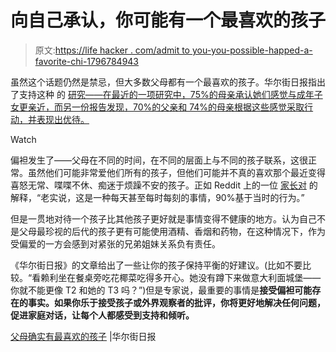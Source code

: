 # 向自己承认，你可能有一个最喜欢的孩子

> 原文:[https://life hacker . com/admit to you-you-possible-happed-a-favorite-chi-1796784943](https://lifehacker.com/admit-to-yourself-that-you-probably-have-a-favorite-chi-1796784943)

虽然这个话题仍然是禁忌，但大多数父母都有一个最喜欢的孩子。华尔街日报指出了支持这种 的 [研究——在最近的一项研究中，75%的母亲承认她们感觉与成年子女更亲近，而另一份报告发现，70%的父亲和 74%的母亲根据这些感觉采取行动，并表现出优待。](https://www.wsj.com/articles/parents-do-have-a-favorite-child-1498840029#livefyre-toggle-SB10232408185146533862504583235772268009486) 

Watch

偏袒发生了——父母在不同的时间，在不同的层面上与不同的孩子联系，这很正常。虽然他们可能非常爱他们所有的孩子，但他们可能并不真的喜欢那个最近变得喜怒无常、喋喋不休、痴迷于烦躁不安的孩子。正如 Reddit 上的一位 [家长对](https://www.reddit.com/r/AskReddit/comments/in148/parents_of_reddit_do_you_have_a_favorite_child/) 的解释，“老实说，这是一种每天甚至每时每刻的事情，90%基于当时的行为。”

但是一贯地对待一个孩子比其他孩子更好就是事情变得不健康的地方。认为自己不是父母最珍视的后代的孩子更有可能使用酒精、香烟和药物，在这种情况下，作为受偏爱的一方会感到对紧张的兄弟姐妹关系负有责任。

《华尔街日报》的文章给出了一些让你的孩子保持平衡的好建议。(比如不要比较。“看赖利坐在餐桌旁吃花椰菜吃得多开心。她没有蹲下来做意大利面城堡——你就不能更像 T2 和她的 T3 吗？”)但是专家说，最重要的事情是**接受偏袒可能存在的事实。如果你乐于接受孩子或外界观察者的批评，你将更好地解决任何问题，促进家庭对话，让每个人都感受到支持和倾听。**

[父母确实有最喜欢的孩子](https://www.wsj.com/articles/parents-do-have-a-favorite-child-1498840029#livefyre-toggle-SB10232408185146533862504583235772268009486) |华尔街日报